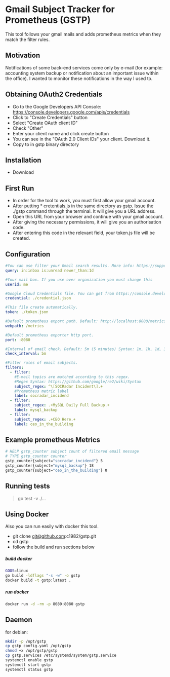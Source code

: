 # Gmail Subject Tracker for Prometheus (GSTP)

This tool follows your gmail mails and adds prometheus metrics when they match the filter rules.

## Motivation

Notifications of some back-end services come only by e-mail (for example: accounting system backup or notification about an important issue within the office). I wanted to monitor these notifications in the way I used to.

## Obtaining OAuth2 Credentials

* Go to the Google Developers API Console: https://console.developers.google.com/apis/credentials
* Click to "Create Credentials" button
* Select "Create OAuth client ID"
* Check "Other" 
* Enter your client name and click create button
* You can see in the "OAuth 2.0 Client IDs" your client. Download it.
* Copy to in gstp binary directory

## Installation

* Download

## First Run

* In order for the tool to work, you must first allow your gmail account.
* After putting * cretentials.js in the same directory as gstp. Issue the ./gstp command through the terminal. It will give you a URL address.
* Open this URL from your browser and continue with your gmail account.
* After giving the necessary permissions, it will give you an authorisation code.
* After entering this code in the relevant field, your token.js file will be created.

## Configuration

```yaml
#You can use filter your Gmail search results. More info: https://support.google.com/mail/answer/7190?hl=en
query: in:inbox is:unread newer_than:1d

#Your mail box. If you use over organization you must change this
userid: me

#Google Cloud Credentials file. You can get from https://console.developers.google.com/apis/credentials
credential: ./credential.json

#This file create automatically.
token: ./token.json

#Default prometheus export path. Default: http://localhost:8080/metrics
webpath: /metrics

#Default prometheus exporter http port.
port: :8080

#Interval of email check. Default: 5m (5 minutes) Syntax: 1m, 1h, 1d, 30m
check_interval: 5m

#Filter rules of email subjects.
filters:
  - filter:
    #E-mail topics are matched according to this regex.
    #Regex Syntax: https://github.com/google/re2/wiki/Syntax
    subject_regex: ^\[SOCRadar Incident\].+
    #Prometheus metric label
    label: socradar_incidend
  - filter:
    subject_regex: .+MySQL Daily Full Backup.+
    label: mysql_backup
  - filter:
    subject_regex: .+CEO Here.+
    label: ceo_in_the_building
```

## Example prometheus Metrics

```sh
# HELP gstp_counter subject count of filtered email message
# TYPE gstp_counter counter
gstp_counter{subject="socradar_incidend"} 5
gstp_counter{subject="mysql_backup"} 18
gstp_counter{subject="ceo_in_the_building"} 0
```
## Running tests

> go test -v ./...

## Using Docker

Also you can run easily with docker this tool.

* git clone git@github.com:c1982/gstp.git
* cd gstp
* follow the build and run sections below

##### build docker

```sh
GOOS=linux
go build -ldflags "-s -w" -o gstp
docker build -t gstp:latest .
```

##### run docker

```sh
docker run -d -rm -p 8080:8080 gstp
```

## Daemon

for debian:

```sh
mkdir -p /opt/gstp
cp gstp config.yaml /opt/gstp
chmod +x /opt/gstp/gstp
cp gstp.services /etc/systemd/system/gstp.service
systemctl enable gstp
systemctl start gstp
systemctl status gstp
```
